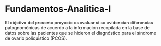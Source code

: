 # Fundamentos-Analitica-I
El objetivo del presente proyecto es evaluar si se evidencian diferencias patognomónicas de acuerdo a la información recopilada en la base de datos sobre las pacientes que se hicieron el diagnóstico para el síndrome de ovario poliquistico (PCOS).
